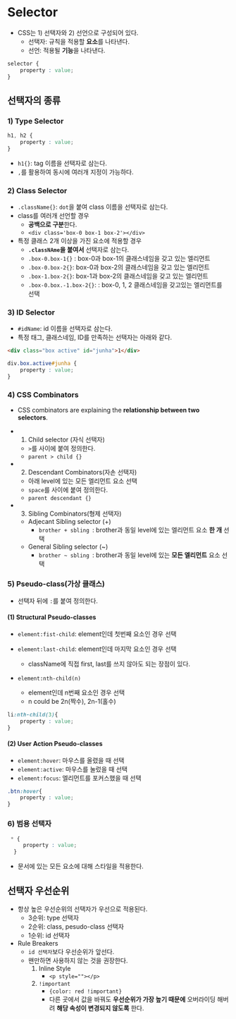 # Selector

- CSS는 1) 선택자와 2) 선언으로 구성되어 있다.
  - 선택자: 규칙을 적용할 **요소**를 나타낸다.
  - 선언: 적용될 **기능**을 나타낸다.

```css
selector {
    property : value;
}
```


## 선택자의 종류

### 1) Type Selector

```css
h1, h2 {
    property : value;
}
```

- `h1{}`: tag 이름을 선택자로 삼는다.
- `,`를 활용하여 동시에 여러개 지정이 가능하다.


### 2) Class Selector


-   `.className{}`: `dot`을 붙여 class 이름을 선택자로 삼는다.
-   class를 여러개 선언할 경우 
    - **공백으로 구분**한다.
    - `<div class='box-0 box-1 box-2'></div>`
- 특정 클래스 2개 이상을 가진 요소에 적용할 경우
  -  **`.classNAme`을 붙여서** 선택자로 삼는다.
    -   `.box-0.box-1{}` : box-0과 box-1의 클래스네임을 갖고 있는 엘리먼트
    -   `.box-0.box-2{}`: box-0과 box-2의 클래스네임을 갖고 있는 엘리먼트
    -   `.box-1.box-2{}`: box-1과 box-2의 클래스네임을 갖고 있는 엘리먼트
    -   `.box-0.box.-1.box-2{}`: : box-0, 1, 2 클래스네임을 갖고있는 엘리먼트를 선택

### 3) ID Selector

-   `#idName`: id 이름을 선택자로 삼는다.
-   특정 태그, 클래스네임, ID를 만족하는 선택자는 아래와 같다.

```html
<div class="box active" id="junha">1</div>
```

```css
div.box.active#junha {
    property : value;
}
```

###  4) CSS Combinators

-   CSS combinators are explaining the **relationship between two selectors**.

-   1. Child selector (자식 선택자)
    - `>`를 사이에 붙여 정의한다.
    -   `parent > child {} `

-   2. Descendant Combinators(자손 선택자)
    -   아래 level에 있는 모든 엘리먼트 요소 선택
    - `space`를 사이에 붙여 정의한다.
    -   `parent descendant {}`

-   3. Sibling Combinators(형제 선택자)

    -   Adjecant Sibling selector (+)
        -   `brother + sbling `: brother과 동일 level에 있는 엘리먼트 요소 **한 개** 선택
    -   General Sibling selector (~)
        -   `brother ~ sbling `: brother과 동일 level에 있는 **모든 엘리먼트** 요소 선택

### 5) Pseudo-class(가상 클래스)

- 선택자 뒤에 `:`를 붙여 정의한다.

#### (1) Structural Pseudo-classes

-   `element:fist-child`: element인데 첫번째 요소인 경우 선택
-   `element:last-child`: element인데 마지막 요소인 경우 선택

    -   className에 직접 first, last를 쓰지 않아도 되는 장점이 있다.

-   `element:nth-child(n)`
    -   element인데 n번째 요소인 경우 선택
    -   n could be 2n(짝수), 2n-1(홀수)

```css
li:nth-child(3){
    property : value;
}
```

#### (2) User Action Pseudo-classes

-   `element:hover`: 마우스를 올렸을 때 선택
-   `element:active`: 마우스를 눌렀을 때 선택
-   `element:focus`: 엘리먼트를 포커스했을 때 선택

```CSS
.btn:hover{
    property : value;
}
```

### 6) 범용 선택자
```css
 * {
     property : value;
  }
```
- 문서에 있는 모든 요소에 대해 스타일을 적용한다.


## 선택자 우선순위

-   항상 높은 우선순위의 선택자가 우선으로 적용된다.
    -   3순위: type 선택자
    -   2순위: class, pesudo-class 선택자
    -   1순위: id 선택자
-   Rule Breakers
    -    `id 선택자`보다 우선순위가 앞선다.   
    -   왠만하면 사용하지 않는 것을 권장한다.
         1) Inline Style
             -    `<p style=""></p>`
        1) `!important` 
           -   `{color: red !important}`
           -   다른 곳에서 값을 바꿔도 **우선순위가 가장 높기 때문에** 오버라이딩 해버려 **해당 속성이 변경되지 않도록** 한다.
    
